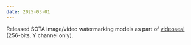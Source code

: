 ```yaml
---
date: 2025-03-01
---
```


Released SOTA image/video watermarking models as part of [videoseal](https://github.com/facebookresearch/videoseal) (256-bits, Y channel only).

